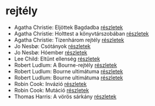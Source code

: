 # rejtély

- Agatha Christie: Eljöttek Bagdadba [részletek](_details/Agatha%20Christie.md#id_65)
- Agatha Christie: Holttest a könyvtárszobában [részletek](_details/Agatha%20Christie.md#id_71)
- Agatha Christie: Tizenhárom rejtély [részletek](_details/Agatha%20Christie.md#id_259)
- Jo Nesbø: Csótányok [részletek](_details/Jo%20Nesb%C3%B8.md#id_577)
- Jo Nesbø: Hóember [részletek](_details/Jo%20Nesb%C3%B8.md#id_582)
- Lee Child: Eltűnt ellenség [részletek](_details/Lee%20Child.md#id_1206)
- Robert Ludlum: A Bourne-rejtély [részletek](_details/Robert%20Ludlum.md#id_30)
- Robert Ludlum: Bourne ultimátuma [részletek](_details/Robert%20Ludlum.md#id_31)
- Robert Ludlum: Bourne ultimátuma [részletek](_details/Robert%20Ludlum.md#id_32)
- Robin Cook: Invázió [részletek](_details/Robin%20Cook.md#id_92)
- Robin Cook: Mutáció [részletek](_details/Robin%20Cook.md#id_98)
- Thomas Harris: A vörös sárkány [részletek](_details/Thomas%20Harris.md#id_1031)